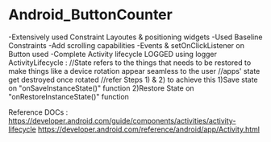 # Android_ButtonCounter

-Extensively used Constraint Layoutes & positioning widgets
-Used Baseline Constraints
-Add scrolling capabilities
-Events & setOnClickListener on Button used
-Complete Activity lifecycle LOGGED using logger
ActivityLifecycle : 
  //State refers to the things that needs to be restored to make things like a device rotation appear seamless to the user
//apps' state get destroyed once rotated
//refer Steps 1) & 2) to achieve this
 1)Save state on "onSaveInstanceState()" function
 2)Restore State on "onRestoreInstanceState()" function
 
 
 Reference DOCs :
 https://developer.android.com/guide/components/activities/activity-lifecycle
 https://developer.android.com/reference/android/app/Activity.html
